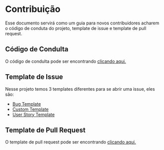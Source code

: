 # Contribuição

Esse documento servirá como um guia para novos contribuidores acharem o código de conduta do projeto, template de issue e template 
de pull request.

## Código de Condulta

O código de condulta pode ser encontrando [clicando aqui.](https://github.com/proepidesenvolvimento/guardioes-api/blob/master/CODE_OF_CONDUCT.md)

## Template de Issue

Nesse projeto temos 3 templates diferentes para se abrir uma issue, eles são:
- [Bug Template](https://github.com/proepidesenvolvimento/guardioes-api/blob/master/.github/ISSUE_TEMPLATE/bug-template.md)
- [Custom Template](https://github.com/proepidesenvolvimento/guardioes-api/blob/master/.github/ISSUE_TEMPLATE/custom-template.md)
- [User Story Template](https://github.com/proepidesenvolvimento/guardioes-api/blob/master/.github/ISSUE_TEMPLATE/us-template.md)

## Template de Pull Request

O template de pull request pode ser encontrando [clicando aqui.](https://github.com/proepidesenvolvimento/guardioes-api/blob/master/.github/pull_request_template.md)
